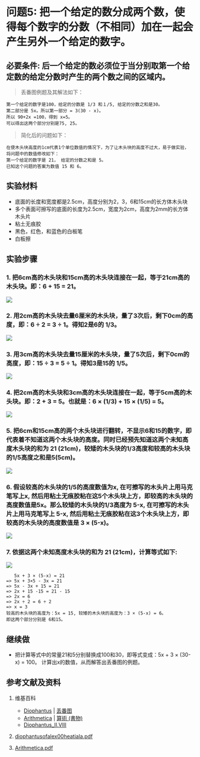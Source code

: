 # 问题5: 把一个给定的数分成两个数，使得每个数字的分数（不相同）加在一起会产生另外一个给定的数字。

## 必要条件: 后一个给定的数必须位于当分别取第一个给定数的给定分数时产生的两个数之间的区域内。

> 丢番图例题及其解法如下：
>  
	第一个给定的数字是100，给定的分数是 1/3 和１/5, 给定的分数之和是30。
	第二部分是 5x。所以第一部分 = 3(30 - x)。
	所以 90+2x =100，得到 x=5。
	可以得出这两个部分分别是75, 25。

> 简化后的问题如下：
>  
	在使木头块高度的1cm代表1个单位数值的情况下，为了让木头块的高度不过大，易于做实验，将问题中的数值修改如下：
	第一个给定的数字是 21， 给定的分数之和是 5。
	已知这个问题的答案为数值 15 和 6。

## 实验材料

- 底面的长度和宽度都是2.5cm，高度分别为2，3，6和15cm的长方体木头块
- 多个表面可擦写的底面的长度为2.5cm，宽度为2cm，高度为2mm的长方体木头片
- 粘土无痕胶
- 黑色，红色，和蓝色的白板笔
- 白板擦

## 实验步骤

### 1. 把6cm高的木头块和15cm高的木头块连接在一起，等于21cm高的木头块。即：6 + 15 = 21。
![](/images/函数和极限/丢番图的《算术》中典型的推演实验/卷1/问题5/1a1.jpg)

### 2. 用2cm高的木头块去量6厘米的木头块，量了3次后，剩下0cm的高度，即：6 ÷ 2 = 3 ÷ 1。得知2是6的 1/3。
![](/images/函数和极限/丢番图的《算术》中典型的推演实验/卷1/问题5/1a2.jpg)

### 3. 用3cm高的木头块去量15厘米的木头块，量了5次后，剩下0cm的高度，即：15 ÷ 3 = 5 ÷ 1。得知3是15的 1/5。
![](/images/函数和极限/丢番图的《算术》中典型的推演实验/卷1/问题5/1a3.jpg)

### 4. 把2cm高的木头块和3cm高的木头块连接在一起，等于5cm高的木头块。即：2 + 3 = 5。也就是：6 × (1/3) + 15 × (1/5) = 5。
![](/images/函数和极限/丢番图的《算术》中典型的推演实验/卷1/问题5/1a4.jpg)

### 5. 把6cm和15cm高的两个木头块进行翻转，不显示6和15的数字，即代表着不知道这两个木头块的高度。同时已经预先知道这两个未知高度木头块的和为 21 (21cm)，较矮的木头块的1/3高度和较高的木头块的1/5高度之和是5(5cm)。
![](/images/函数和极限/丢番图的《算术》中典型的推演实验/卷1/问题5/1a5.jpg)

### 6. 假设较高的木头块的1/5的高度数值为x, 在可擦写的木头片上用马克笔写上x, 然后用粘土无痕胶粘在这5个木头块上方，即较高的木头块的高度数值是5x。那么较矮的木头块的1/3高度为 5-x, 在可擦写的木头片上用马克笔写上 5-x, 然后用粘土无痕胶粘在这3个木头块上方，即较高的木头块的高度数值是 3 × (5-x)。
![](/images/函数和极限/丢番图的《算术》中典型的推演实验/卷1/问题5/1a6.jpg)

### 7. 依据这两个未知高度木头块的和为 21 (21cm)，计算等式如下:
![](/images/函数和极限/丢番图的《算术》中典型的推演实验/卷1/问题5/1a7.jpg)

	   5x + 3 × (5-x) = 21
	=> 5x + 3×5 - 3x = 21
	=> 5x - 3x + 15 = 21
	=> 2x + 15 -15 = 21 - 15
	=> 2x = 6
	=> 2x ÷ 2 = 6 ÷ 2
	=> x = 3
	较高的木头块的高度为：5x = 15, 较矮的木头块的高度为：3 × (5-x) = 6。
	即这两个部分分别是 6和15。

## 继续做

- 把计算等式中的常量21和5分别替换成100和30，即等式变成：5x + 3 × (30-x) = 100。 计算出x的数值，从而解答出丢番图的例题。

## 参考文献及资料

1. 维基百科
	- [Diophantus](https://en.wikipedia.org/wiki/Diophantus) | [丢番图](https://zh.wikipedia.org/wiki/丢番图) 
	- [Arithmetica](https://en.wikipedia.org/wiki/Arithmetica) | [算術 (書物)](https://ja.wikipedia.org/wiki/%E7%AE%97%E8%A1%93_(%E6%9B%B8%E7%89%A9)) 
	- [Diophantus_II.VIII](https://en.wikipedia.org/wiki/Diophantus_II.VIII) 

2. [diophantusofalex00heatiala.pdf](https://archive.org/download/diophantusofalex00heatiala/diophantusofalex00heatiala.pdf) 
3. [Arithmetica.pdf](https://staff.um.edu.mt/jmus1/Diophantus.pdf) 



